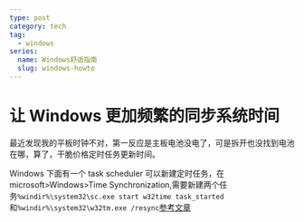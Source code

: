 ```yaml
---
type: post
category: tech
tag:
  - windows
series:
  name: Windows舒适指南
  slug: windows-howto
---
```


# 让 Windows 更加频繁的同步系统时间

最近发现我的平板时钟不对，第一反应是主板电池没电了，可是拆开也没找到电池在哪，算了，干脆价格定时任务更新时间。

Windows 下面有一个 task scheduler 可以新建定时任务，在 microsoft>Windows>Time Synchronization,需要新建两个任务`%windir%\system32\sc.exe start w32time task_started`和`%windir%\system32\w32tm.exe /resync`[参考文章](https://www.pretentiousname.com/timesync/)
